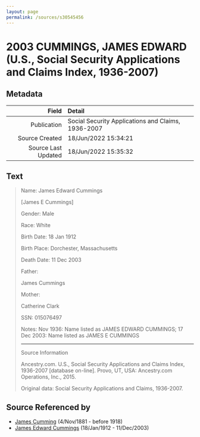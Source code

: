 ```yaml
---
layout: page
permalink: /sources/s30545456
---
```


# 2003 CUMMINGS, JAMES EDWARD (U.S., Social Security Applications and Claims Index, 1936-2007)

## Metadata

Field | Detail
---:|:---
Publication | Social Security Applications and Claims, 1936-2007
Source Created | 18/Jun/2022 15:34:21
Source Last Updated | 18/Jun/2022 15:35:32

## Text

> Name: James Edward Cummings
>
> [James E Cummings]
>
> Gender: Male
>
> Race: White
>
> Birth Date: 18 Jan 1912
>
> Birth Place: Dorchester, Massachusetts
>
> Death Date: 11 Dec 2003
>
> Father: 
>
> James Cummings
>
> Mother: 
>
> Catherine Clark
>
> SSN: 015076497
>
> Notes: Nov 1936: Name listed as JAMES EDWARD CUMMINGS; 17 Dec 2003: Name listed as JAMES E CUMMINGS
>
> ---
>
> Source Information
>
> Ancestry.com. U.S., Social Security Applications and Claims Index, 1936-2007 [database on-line]. Provo, UT, USA: Ancestry.com Operations, Inc., 2015.
>
> Original data: Social Security Applications and Claims, 1936-2007.
>

## Source Referenced by

* [James Cumming](../people/@64418166@-james-cumming-b1881-11-4-d1918.md) (4/Nov/1881 - before 1918)
* [James Edward Cummings](../people/@5591850@-james-edward-cummings-b1912-1-18-d2003-12-11.md) (18/Jan/1912 - 11/Dec/2003)
